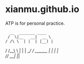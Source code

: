 # xianmu.github.io
ATP is for personal practice.




      __  _______ ____  
     /  \|__   __|  __ \ 
    / /\ \  | |  | |__) |
   / /__\ \ | |  |  ___/ 
  / ______ \| |  | |     
 /_/      \_\_|  |_|     
